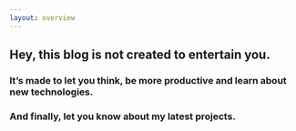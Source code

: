 ```yaml
---
layout: overview
---
```


## Hey, this blog is not created to entertain you.
### It’s made to let you think, be more productive and learn about new technologies.
### And finally, let you know about my latest projects.